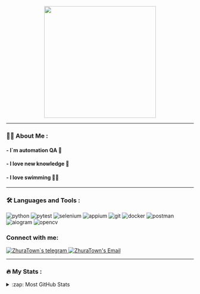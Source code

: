 
<div id="header" align="center">
  <img src="https://media.giphy.com/media/2IudUHdI075HL02Pkk/giphy.gif" width="300"/>
</div>

___

### :man_technologist: About Me :
#### - I`m automation QA 🤖 
#### - I love new knowledge 📖
#### - I love swimming 🏊‍♂️
  
___

### :hammer_and_wrench: Languages and Tools :
![python](https://img.shields.io/badge/python%20-%2314354C.svg?&style=for-the-badge&logo=python&logoColor)
![pytest](https://img.shields.io/badge/pytest%20-%2314354C.svg?&style=for-the-badge&logo=pytest&logoColor)
![selenium](https://img.shields.io/badge/selenium%20-%2314354C.svg?&style=for-the-badge&logo=selenium&logoColor)
![appium](https://img.shields.io/badge/appium%20-%2314354C.svg?&style=for-the-badge&logo=appium&logoColor)
![git](https://img.shields.io/badge/git%20-%2314354C.svg?&style=for-the-badge&logo=git&logoColor)
![docker](https://img.shields.io/badge/docker%20-%2314354C.svg?&style=for-the-badge&logo=docker&logoColor)
![postman](https://img.shields.io/badge/postman%20-%2314354C.svg?&style=for-the-badge&logo=postman&logoColor)
![aiogram](https://img.shields.io/badge/aiogram%20-%2314354C.svg?&style=for-the-badge&logo=aiogram&logoColor)
![opencv](https://img.shields.io/badge/opencv%20-%2314354C.svg?&style=for-the-badge&logo=opencv&logoColor)


### Connect with me: &nbsp;
<a href="https://t.me/ZhuraTo">
  <img alt="ZhuraTown`s telegram" src="https://img.shields.io/badge/-Telegram-1A4730?style=flat-square&logo=Telegram" />
</a>
<a href="zhuratown@gmail.com">
  <img alt="ZhuraTown's Email" src="https://img.shields.io/badge/-E--mail-1A4730?style=flat-square&logo=Gmail&logoColor=white" />
</a>


___

### :fire: My Stats :
<details>
  <summary>:zap: Most  GitHub Stats</summary>
  &nbsp;

    [<img align="left" width="47%" alt="GitHub Stats" src="https://github-readme-streak-stats.herokuapp.com?user=zhuratown&theme=default&show_icons=true&count_private=true&hide_border=true&hide_title=true"/>](https://github.com/ZhuraTown#gh-light-mode-only)
    [<img align="left" width="47%" alt="Top Languages" src="https://github-readme-stats.vercel.app/api/top-langs/?username=zhuratown&theme=default&show_icons=true&count_private=true&hide_border=true&title_color=454d57&layout=compact"/>](https://github.com/ZhuraTown#gh-light-mode-only)
    [<img align="left" width="47%" alt="GitHub Stats" src="https://github-readme-streak-stats.herokuapp.com?user=zhuratown&theme=github_dark&show_icons=true&count_private=true&hide_border=true&title_color=c1cbd3&layout=compact"/>](https://github.com/ZhuraTown#gh-dark-mode-only)
    [<img align="left" width="47%" alt="Top Languages" src="https://github-readme-stats.vercel.app/api/top-langs/?username=zhuratown&theme=github_dark&show_icons=true&count_private=true&hide_border=true&hide_title=true" />](https://github.com/ZhuraTown#gh-dark-mode-only)
</details>
